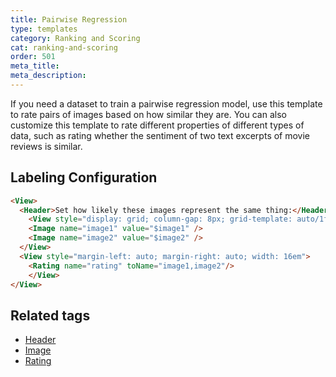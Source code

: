 ```yaml
---
title: Pairwise Regression
type: templates
category: Ranking and Scoring
cat: ranking-and-scoring
order: 501
meta_title: 
meta_description: 
---
```


If you need a dataset to train a pairwise regression model, use this template to rate pairs of images based on how similar they are. You can also customize this template to rate different properties of different types of data, such as rating whether the sentiment of two text excerpts of movie reviews is similar. 


## Labeling Configuration

```html
<View>
  <Header>Set how likely these images represent the same thing:</Header>
    <View style="display: grid; column-gap: 8px; grid-template: auto/1fr 1fr">
  	<Image name="image1" value="$image1" />
    <Image name="image2" value="$image2" />
  </View>
  <View style="margin-left: auto; margin-right: auto; width: 16em">
    <Rating name="rating" toName="image1,image2"/>
    </View>
</View>
```

## Related tags

- [Header](/tags/header.html)
- [Image](/tags/image.html)
- [Rating](/tags/rating.html)
